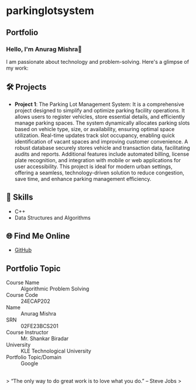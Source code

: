 # parkinglotsystem
## Portfolio

### Hello, I'm Anurag Mishra👋

I am passionate about technology and problem-solving. Here's a glimpse of my work:

## 🛠️ Projects
- **Project 1**: The Parking Lot Management System: It is a comprehensive project designed to simplify and optimize parking facility operations. It allows users to register vehicles, store essential details, and efficiently manage parking spaces. The system dynamically allocates parking slots based on vehicle type, size, or availability, ensuring optimal space utilization. Real-time updates track slot occupancy, enabling quick identification of vacant spaces and improving customer convenience. A robust database securely stores vehicle and transaction data, facilitating audits and reports. Additional features include automated billing, license plate recognition, and integration with mobile or web applications for user accessibility. This project is ideal for modern urban settings, offering a seamless, technology-driven solution to reduce congestion, save time, and enhance parking management efficiency.


## 🚀 Skills
- C++
- Data Structures and Algorithms


## 🌐 Find Me Online
- [GitHub](https://anuraggmishraa.github.io/parkinglotsystem.github.io/)


## Portfolio Topic

<dl>
<dt>Course Name</dt>
<dd>Algorithmic Problem Solving</dd>
<dt>Course Code</dt>
<dd> 24ECAP202</dd>
<dt>Name</dt>
<dd>Anurag Mishra</dd>
<dt>SRN</dt>
<dd>02FE23BCS201</dd>
<dt>Course Instructor</dt>
<dd>Mr. Shankar Biradar</dd>
<dt>University</dt>
<dd>KLE Technological University</dd>
<dt>Portfolio Topic/Domain</dt>
<dd>Google</dd>
</dl>

<br> 
> “The only way to do great work is to love what you do.” – Steve Jobs
>
